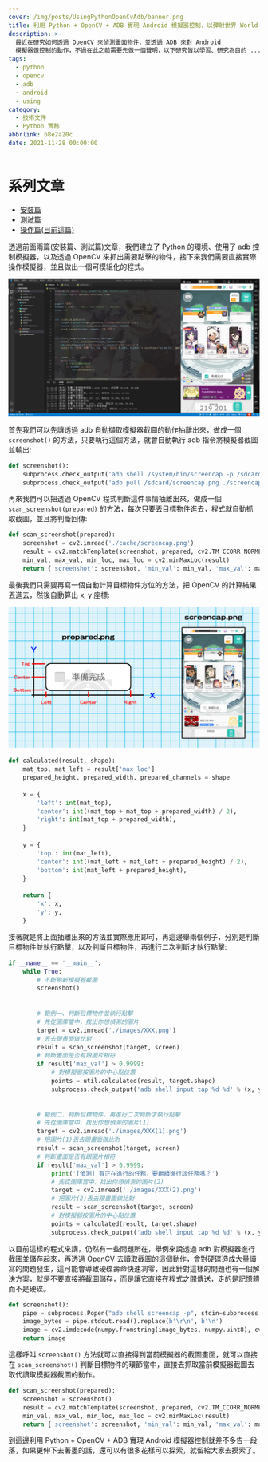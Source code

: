 ```yaml
---
cover: /img/posts/UsingPythonOpenCvAdb/banner.png
title: 利用 Python + OpenCV + ADB 實現 Android 模擬器控制，以彈射世界 World Flipper 為例，操作篇
description: >-
  最近在研究如何透過 OpenCV 來偵測畫面物件，並透過 ADB 來對 Android
  模擬器做控制的動作，不過在此之前需要先做一個聲明，以下研究皆以學習、研究為目的 ...
tags:
  - python
  - opencv
  - adb
  - android
  - using
category:
  - 技術文件
  - Python 實務
abbrlink: b8e2a20c
date: 2021-11-28 00:00:00
---
```


# 系列文章
- [安裝篇](https://blog.init.engineer/posts/InstallPythonOpenCvAdb/)
- [測試篇](https://blog.init.engineer/posts/TestingPythonOpenCvAdb/)
- [操作篇(目前這篇)](https://blog.init.engineer/posts/UsingPythonOpenCvAdb/)

透過前面兩篇(安裝篇、測試篇)文章，我們建立了 Python 的環境、使用了 adb 控制模擬器，以及透過 OpenCV 來抓出需要點擊的物件，接下來我們需要直接實際操作模擬器，並且做出一個可模組化的程式。

![展示頁面](/img/posts/UsingPythonOpenCvAdb/1.png)

首先我們可以先讓透過 adb 自動擷取模擬器截圖的動作抽離出來，做成一個 `screenshot()` 的方法，只要執行這個方法，就會自動執行 adb 指令將模擬器截圖並輸出:

```python
def screenshot():
    subprocess.check_output('adb shell /system/bin/screencap -p /sdcard/screencap.png', shell=True)
    subprocess.check_output('adb pull /sdcard/screencap.png ./screencap.png', shell=True)
```

再來我們可以把透過 OpenCV 程式判斷這件事情抽離出來，做成一個 `scan_screenshot(prepared)` 的方法，每次只要丟目標物件進去，程式就自動抓取截圖，並且將判斷回傳:

```python
def scan_screenshot(prepared):
    screenshot = cv2.imread('./cache/screencap.png')
    result = cv2.matchTemplate(screenshot, prepared, cv2.TM_CCORR_NORMED)
    min_val, max_val, min_loc, max_loc = cv2.minMaxLoc(result)
    return {'screenshot': screenshot, 'min_val': min_val, 'max_val': max_val, 'min_loc': min_loc, 'max_loc': max_loc}
```

最後我們只需要再寫一個自動計算目標物件方位的方法，把 OpenCV 的計算結果丟進去，然後自動算出 x, y 座標:

![物件與截圖範例](/img/posts/UsingPythonOpenCvAdb/2.png)

```python
def calculated(result, shape):
    mat_top, mat_left = result['max_loc']
    prepared_height, prepared_width, prepared_channels = shape

    x = {
        'left': int(mat_top),
        'center': int((mat_top + mat_top + prepared_width) / 2),
        'right': int(mat_top + prepared_width),
    }

    y = {
        'top': int(mat_left),
        'center': int((mat_left + mat_left + prepared_height) / 2),
        'bottom': int(mat_left + prepared_height),
    }

    return {
        'x': x,
        'y': y,
    }
```

接著就是將上面抽離出來的方法並實際應用即可，再這邊舉兩個例子，分別是判斷目標物件並執行點擊，以及判斷目標物件，再進行二次判斷才執行點擊:

```python
if __name__ == '__main__':
    while True:
        # 不斷刷新模擬器截圖
        screenshot()


        # 範例一、判斷目標物件並執行點擊
        # 先從圖庫當中，找出你想偵測的圖片
        target = cv2.imread('./images/XXX.png')
        # 丟去跟畫面做比對
        result = scan_screenshot(target, screen)
        # 判斷畫面是否有跟圖片相符
        if result['max_val'] > 0.9999:
            # 對模擬器按圖片的中心點位置
            points = util.calculated(result, target.shape)
            subprocess.check_output('adb shell input tap %d %d' % (x, y), shell=True)


        # 範例二、判斷目標物件，再進行二次判斷才執行點擊
        # 先從圖庫當中，找出你想偵測的圖片(1)
        target = cv2.imread('./images/XXX(1).png')
        # 把圖片(1)丟去跟畫面做比對
        result = scan_screenshot(target, screen)
        # 判斷畫面是否有跟圖片相符
        if result['max_val'] > 0.9999:
            print('[偵測] 有正在進行的任務，要繼續進行該任務嗎？')
            # 先從圖庫當中，找出你想偵測的圖片(2)
            target = cv2.imread('./images/XXX(2).png')
            # 把圖片(2)丟去跟畫面做比對
            result = scan_screenshot(target, screen)
            # 對模擬器按圖片的中心點位置
            points = calculated(result, target.shape)
            subprocess.check_output('adb shell input tap %d %d' % (x, y), shell=True)
```

以目前這樣的程式來講，仍然有一些問題所在，舉例來說透過 adb 對模擬器進行截圖並儲存起來，再透過 OpenCV 去讀取截圖的這個動作，會對硬碟造成大量讀寫的問題發生，這可能會導致硬碟壽命快速凋零，因此針對這樣的問題也有一個解決方案，就是不要直接將截圖儲存，而是讓它直接在程式之間傳送，走的是記憶體而不是硬碟。

```python
def screenshot():
    pipe = subprocess.Popen("adb shell screencap -p", stdin=subprocess.PIPE, stdout=subprocess.PIPE, shell=True)
    image_bytes = pipe.stdout.read().replace(b'\r\n', b'\n')
    image = cv2.imdecode(numpy.fromstring(image_bytes, numpy.uint8), cv2.IMREAD_COLOR)
    return image
```

這樣呼叫 `screenshot()` 方法就可以直接得到當前模擬器的截圖畫面，就可以直接在 `scan_screenshot()` 判斷目標物件的環節當中，直接去抓取當前模擬器截圖去取代讀取模擬器截圖的動作。

```python
def scan_screenshot(prepared):
    screenshot = screenshot()
    result = cv2.matchTemplate(screenshot, prepared, cv2.TM_CCORR_NORMED)
    min_val, max_val, min_loc, max_loc = cv2.minMaxLoc(result)
    return {'screenshot': screenshot, 'min_val': min_val, 'max_val': max_val, 'min_loc': min_loc, 'max_loc': max_loc}
```

到這邊利用 Python + OpenCV + ADB 實現 Android 模擬器控制就差不多告一段落，如果更伸下去著墨的話，還可以有很多花樣可以探索，就留給大家去摸索了。
